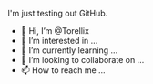 I'm just testing out GitHub.

- 👋 Hi, I’m @Torellix
- 👀 I’m interested in ...
- 🌱 I’m currently learning ...
- 💞️ I’m looking to collaborate on ...
- 📫 How to reach me ...

<!---
Torellix/Torellix is a ✨ special ✨ repository because its `README.md` (this file) appears on your GitHub profile.
You can click the Preview link to take a look at your changes.
--->
